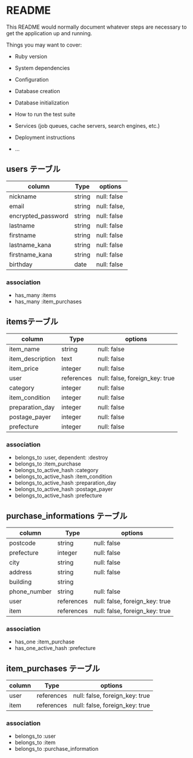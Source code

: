 # README

This README would normally document whatever steps are necessary to get the
application up and running.

Things you may want to cover:

* Ruby version

* System dependencies

* Configuration

* Database creation

* Database initialization

* How to run the test suite

* Services (job queues, cache servers, search engines, etc.)

* Deployment instructions

* ...

## users テーブル

| column             | Type   | options                        |
| ------------------ | ------ | ------------------------------ |
| nickname           | string | null: false                    |
| email              | string | null: false,                   |
| encrypted_password | string | null: false                    |
| lastname           | string | null: false                    |
| firstname          | string | null: false                    |
| lastname_kana      | string | null: false                    |
| firstname_kana     | string | null: false                    |
| birthday           | date   | null: false                    |

### association

- has_many :items
- has_many :item_purchases


##  itemsテーブル

| column             | Type       | options                        |
| ------------------ | ---------- | ------------------------------ |
| item_name          | string     | null: false                    |
| item_description   | text       | null: false                    |
| item_price         | integer    | null: false                    |
| user               | references | null: false, foreign_key: true |
| category           | integer    | null: false                    |
| item_condition     | integer    | null: false                    |
| preparation_day    | integer    | null: false                    |
| postage_payer      | integer    | null: false                    |
| prefecture         | integer    | null: false                    |


### association

- belongs_to :user, dependent: :destroy
- belongs_to :item_purchase
- belongs_to_active_hash :category
- belongs_to_active_hash :item_condition
- belongs_to_active_hash :preparation_day
- belongs_to_active_hash :postage_payer
- belongs_to_active_hash :prefecture


## purchase_informations テーブル

| column             | Type       | options                        |
| ------------------ | ---------- | ------------------------------ |
| postcode           | string     | null: false                    |
| prefecture         | integer    | null: false                    |
| city               | string     | null: false                    |
| address            | string     | null: false                    |
| building           | string     |                                |
| phone_number       | string     | null: false                    |
| user               | references | null: false, foreign_key: true |
| item               | references | null: false, foreign_key: true |


### association

- has_one  :item_purchase
- has_one_active_hash :prefecture


## item_purchases テーブル

| column               | Type       | options                        |
| -------------------- | ---------- | ------------------------------ |
| user                 | references | null: false, foreign_key: true |
| item                 | references | null: false, foreign_key: true |


### association

- belongs_to :user
- belongs_to :item
- belongs_to :purchase_information